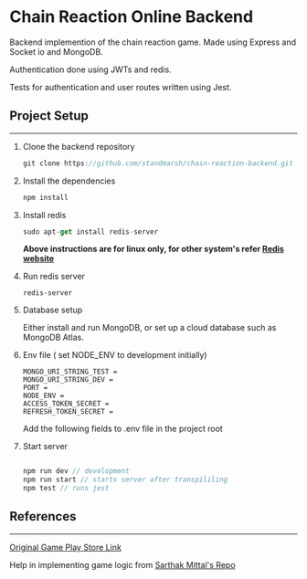 # Chain Reaction Online Backend

Backend implemention of the chain reaction game. Made using Express and Socket io and MongoDB.

Authentication done using JWTs and redis.

Tests for authentication and user routes written using Jest.

## Project Setup 
___

1. Clone the backend repository

   ```javascript
   git clone https://github.com/standmarsh/chain-reaction-backend.git
   ```

2. Install the dependencies

   ```javascript
   npm install
   ```

3. Install redis

   ```javascript
   sudo apt-get install redis-server
   ```

   **Above instructions are for linux only, for other system's refer [Redis website](https://redis.io/)**

4. Run redis server

   ```
   redis-server
   ```

5. Database setup

   Either install and run MongoDB, or set up a cloud database such as MongoDB Atlas.

6. Env file ( set NODE_ENV to development initially)

   ```
   MONGO_URI_STRING_TEST =
   MONGO_URI_STRING_DEV =
   PORT =
   NODE_ENV =
   ACCESS_TOKEN_SECRET =
   REFRESH_TOKEN_SECRET =
   ```

   Add the following fields to .env file in the project root

7. Start server

   ```javascript

   npm run dev // development
   npm run start // starts server after transpililing
   npm test // runs jest

   ```

## References
___

[Original Game Play Store Link](https://play.google.com/store/apps/details?id=com.BuddyMattEnt.ChainReaction&hl=en_IN&gl=US)

Help in implementing game logic from [Sarthak Mittal's Repo](https://github.com/Sarthak-Mittal/chain-reaction)
